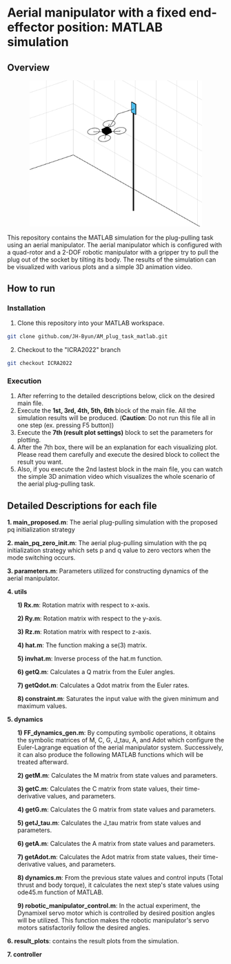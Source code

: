 # Aerial manipulator with a fixed end-effector position: MATLAB simulation
## Overview
<p align="center"><img src="aerial_manipulator_2.PNG" width="400" height="338.5">
  
This repository contains the MATLAB simulation for the plug-pulling task using an aerial manipulator. The aerial manipulator which is configured with a quad-rotor and a 2-DOF robotic manipulator with a gripper try to pull the plug out of the socket by tilting its body. The results of the simulation can be visualized with various plots and a simple 3D animation video.

## How to run
### Installation
1. Clone this repository into your MATLAB workspace.  
```sh
git clone github.com/JH-Byun/AM_plug_task_matlab.git
```
2. Checkout to the "ICRA2022" branch
```sh
git checkout ICRA2022
```
### Execution
1. After referring to the detailed descriptions below, click on the desired main file.
2. Execute the **1st, 3rd, 4th, 5th, 6th** block of the main file. All the simulation results will be produced. (**Caution**: Do not run this file all in one step (ex. pressing F5 button))
3. Execute the **7th (result plot settings)** block to set the parameters for plotting.
4. After the 7th box, there will be an explanation for each visualizing plot. Please read them carefully and execute the desired block to collect the result you want.
5. Also, if you execute the 2nd lastest block in the main file, you can watch the simple 3D animation video which visualizes the whole scenario of the aerial plug-pulling task.
  
## Detailed Descriptions for each file
**1. main_proposed.m**: The aerial plug-pulling simulation with the proposed pq initialization strategy
  
**2. main_pq_zero_init.m**: The aerial plug-pulling simulation with the pq initialization strategy which sets p and q value to zero vectors when the mode switching occurs. 
  
**3. parameters.m**: Parameters utilized for constructing dynamics of the aerial manipulator.
  
**4. utils**
  <ol>
    
  **1) Rx.m**: Rotation matrix with respect to x-axis.
    
  **2) Ry.m**: Rotation matrix with respect to the y-axis.
    
  **3) Rz.m**: Rotation matrix with respect to z-axis.
    
  **4) hat.m**: The function making a se(3) matrix. 
    
  **5) invhat.m**: Inverse process of the hat.m function.
    
  **6) getQ.m**: Calculates a Q matrix from the Euler angles.
    
  **7) getQdot.m**: Calculates a Qdot matrix from the Euler rates.
    
  **8) constraint.m**: Saturates the input value with the given minimum and maximum values.
    
  </ol>
  
**5. dynamics**
  <ol>
    
  **1) FF_dynamics_gen.m**: By computing symbolic operations, it obtains the symbolic matrices of M, C, G, J_tau, A, and Adot which configure the Euler-Lagrange equation of the aerial manipulator system. Successively, it can also produce the following MATLAB functions which will be treated afterward.
    
  **2) getM.m**: Calculates the M matrix from state values and parameters.
    
  **3) getC.m**: Calculates the C matrix from state values, their time-derivative values, and parameters.
    
  **4) getG.m**: Calculates the G matrix from state values and parameters.
    
  **5) getJ_tau.m**: Calculates the J_tau matrix from state values and parameters.
    
  **6) getA.m**: Calculates the A matrix from state values and parameters.
    
  **7) getAdot.m**: Calculates the Adot matrix from state values, their time-derivative values, and parameters.
    
  **8) dynamics.m**: From the previous state values and control inputs (Total thrust and body torque), it calculates the next step's state values using ode45.m function of MATLAB.
 
  **9) robotic_manipulator_control.m**: In the actual experiment, the Dynamixel servo motor which is controlled by desired position angles will be utilized. This function makes the robotic manipulator's servo motors satisfactorily follow the desired angles.
  </ol>
  
**6. result_plots**: contains the result plots from the simulation.
  
**7. controller**
